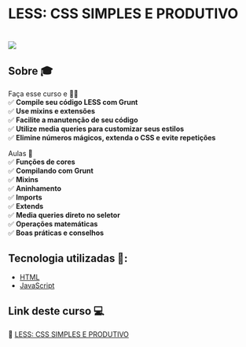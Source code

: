 # LESS: CSS SIMPLES E PRODUTIVO

<h1>
   <img src="https://scontent.fsjk2-1.fna.fbcdn.net/v/t1.0-9/121050398_3666298950068347_6139548403151897120_n.jpg?_nc_cat=111&ccb=1-3&_nc_sid=cdbe9c&_nc_ohc=HBmWudlhq1AAX-upV5B&_nc_ht=scontent.fsjk2-1.fna&oh=fcf297d85103a5448542ad0566584ae1&oe=6071EFBC" border="0">
</h1>


## Sobre  🎓 

Faça esse curso e 🧑🏼‍<br>
✅ **Compile seu código LESS com Grunt**<br>
✅ **Use mixins e extensões**<br>
✅ **Facilite a manutenção de seu código**<br>
✅ **Utilize media queries para customizar seus estilos**<br>
✅ **Elimine números mágicos, extenda o CSS e evite repetições**<br>

Aulas 👏<br>
✅ **Funções de cores**<br>
✅ **Compilando com Grunt**<br>
✅ **Mixins**<br>
✅ **Aninhamento**<br>
✅ **Imports**<br>
✅ **Extends**<br>
✅ **Media queries direto no seletor**<br>
✅ **Operações matemáticas**<br>
✅ **Boas práticas e conselhos**<br>

## Tecnologia utilizadas 🚀:

* <a href="https://www.w3schools.com/html">HTML</a> 
* <a href="https://developer.mozilla.org/pt-BR/docs/Aprender/JavaScript">JavaScript</a>


## Link deste curso  💻

 🎯 <a href="https://cursos.alura.com.br/course/less-css-simples-e-produtivo" target="_blank">LESS: CSS SIMPLES E PRODUTIVO</a>
